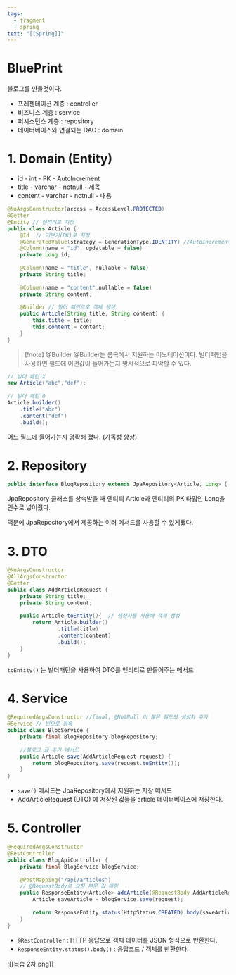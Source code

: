 ```yaml
---
tags:
  - fragment
  - spring
text: "[[Spring]]"
---
```

# BluePrint
블로그를 만들것이다.
- 프레젠테이션 계층 : controller
- 비즈니스 계층 : service
- 퍼시스턴스 계층 : repository
- 데이터베이스와 연결되는 DAO : domain


# 1. Domain (Entity)
- id - int - PK - AutoIncrement
- title - varchar - notnull - 제목
- content - varchar - notnull - 내용

~~~java
@NoArgsConstructor(access = AccessLevel.PROTECTED)
@Getter  
@Entity // 엔티티로 지정  
public class Article {  
    @Id  // 기본키(PK)로 지정
    @GeneratedValue(strategy = GenerationType.IDENTITY) //AutoIncrement  
    @Column(name = "id", updatable = false)  
    private Long id;  
  
    @Column(name = "title", nullable = false)  
    private String title;  
  
    @Column(name = "content",nullable = false)  
    private String content;  
  
    @Builder // 빌더 패턴으로 객체 생성  
    public Article(String title, String content) {  
        this.title = title;  
        this.content = content;  
    }  
}
~~~

> [!note] @Builder
> @Builder는 롬복에서 지원하는 어노테이션이다.
> 빌더패턴을 사용하면 필드에 어떤값이 들어가는지 명시적으로 파악할 수 있다.
> 
~~~java
// 빌더 패턴 X
new Article("abc","def");  
  
// 빌더 패턴 O
Article.builder()  
    .title("abc")  
    .content("def")  
    .build();
~~~
어느 필드에 들어가는지 명확해 졌다. (가독성 향상)

# 2. Repository
~~~java
public interface BlogRepository extends JpaRepository<Article, Long> {  }
~~~
JpaRepository 클래스를 상속받을 때 엔티티 Article과 엔티티의 PK 타입인 Long을 인수로 넣어줬다.

덕분에 JpaRepository에서 제공하는 여러 메서드를 사용할 수 있게됐다.


# 3. DTO
~~~java
@NoArgsConstructor  
@AllArgsConstructor  
@Getter  
public class AddArticleRequest {  
    private String title;  
    private String content;  
  
    public Article toEntity(){  // 생성자를 사용해 객체 생성  
        return Article.builder()  
                .title(title)  
                .content(content)  
                .build();  
    }  
}
~~~
`toEntity()` 는 빌더패턴을 사용하여 DTO를 엔티티로 만들어주는 메서드

# 4. Service
~~~java
@RequiredArgsConstructor //final, @NotNull 이 붙은 필드의 생성자 추가  
@Service // 빈으로 등록  
public class BlogService {  
    private final BlogRepository blogRepository;  
  
    //블로그 글 추가 메서드  
    public Article save(AddArticleRequest request) {  
        return blogRepository.save(request.toEntity());  
    }  
}
~~~

- `save()` 메서드는 JpaRepository에서 지원하는 저장 메서드
- AddArticleRequest (DTO) 에 저장된 값들을 article 데이터베이스에 저장한다. 

# 5. Controller
~~~java
@RequiredArgsConstructor  
@RestController  
public class BlogApiController {  
    private final BlogService blogService;  
      
    @PostMapping("/api/articles")  
    // @RequestBody로 요청 본문 값 매핑  
    public ResponseEntity<Article> addArticle(@RequestBody AddArticleRequest request) {  
        Article saveArticle = blogService.save(request);  
          
        return ResponseEntity.status(HttpStatus.CREATED).body(saveArticle);  
    }  
}
~~~

- `@RestController` : HTTP 응답으로 객체 데이터를 JSON 형식으로 반환한다.
-  `ResponseEntity.status().body()` : 응답코드 / 객체를 반환한다. 

  ![[복습 2차.png]]